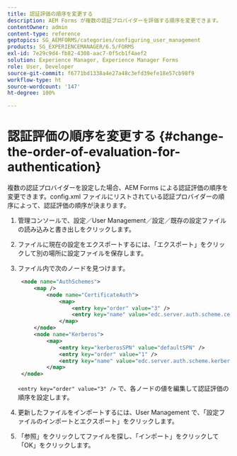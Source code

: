 ```yaml
---
title: 認証評価の順序を変更する
description: AEM Forms が複数の認証プロバイダーを評価する順序を変更できます。
contentOwner: admin
content-type: reference
geptopics: SG_AEMFORMS/categories/configuring_user_management
products: SG_EXPERIENCEMANAGER/6.5/FORMS
exl-id: 7e29c9d4-fb82-4308-aac7-0f5cb1f4aef2
solution: Experience Manager, Experience Manager Forms
role: User, Developer
source-git-commit: f6771bd1338a4e27a48c3efd39efe18e57cb98f9
workflow-type: ht
source-wordcount: '147'
ht-degree: 100%

---
```


# 認証評価の順序を変更する {#change-the-order-of-evaluation-for-authentication}

複数の認証プロバイダーを設定した場合、AEM Forms による認証評価の順序を変更できます。config.xml ファイルにリストされている認証プロバイダーの順序によって、認証評価の順序が決まります。

1. 管理コンソールで、設定／User Management／設定／既存の設定ファイルの読み込みと書き出しをクリックします。
1. ファイルに現在の設定をエクスポートするには、「エクスポート」をクリックして別の場所に設定ファイルを保存します。
1. ファイル内で次のノードを見つけます。

   ```xml
    <node name="AuthSchemes">
        <map />
            <node name="CertificateAuth">
                <map>
                    <entry key="order" value="3" />
                    <entry key="name" value="edc.server.auth.scheme.certificate" />
                </map>
        </node>
        <node name="Kerberos">
            <map>
                <entry key="kerberosSPN" value="defaultSPN" />
                <entry key="order" value="1" />
                <entry key="name" value="edc.server.auth.scheme.kerberos" />
            </map>
    </node>
   ```

   `<entry key="order" value="3" />` で、各ノードの値を編集して認証評価の順序を設定します。

1. 更新したファイルをインポートするには、User Management で、「設定ファイルのインポートとエクスポート」をクリックします。
1. 「参照」をクリックしてファイルを探し、「インポート」をクリックして「OK」をクリックします。

